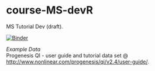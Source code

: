 # course-MS-devR
MS Tutorial Dev (draft).

[![Binder](https://mybinder.org/badge_logo.svg)](https://mybinder.org/v2/gh/tp175/course-MS-devR/master)

<i> Example Data </i> <br>
Progenesis QI - user guide and tutorial data set @ http://www.nonlinear.com/progenesis/qi/v2.4/user-guide/.
